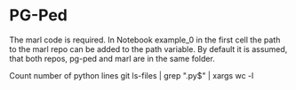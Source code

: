 # PG-Ped

The marl code is required.
In Notebook example_0 in the first cell the path to the marl repo can be added
to the path variable. By default it is assumed, that both repos, pg-ped and marl
are in the same folder.

Count number of python lines
git ls-files | grep "\.py$" | xargs wc -l